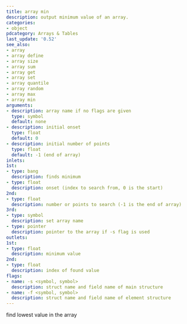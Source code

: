 ```yaml
---
title: array min
description: output minimum value of an array.
categories:
- object
pdcategory: Arrays & Tables
last_update: '0.52'
see_also:
- array
- array define
- array size
- array sum
- array get
- array set
- array quantile
- array random
- array max
- array min
arguments:
- description: array name if no flags are given 
  type: symbol
  default: none
- description: initial onset 
  type: float
  default: 0
- description: initial number of points
  type: float
  default: -1 (end of array)
inlets:
1st:
- type: bang
  description: finds minimum
- type: float
  description: onset (index to search from, 0 is the start)
2nd:
- type: float
  description: number or points to search (-1 is the end of array)
3rd:
- type: symbol
  description: set array name
- type: pointer
  description: pointer to the array if -s flag is used
outlets:
1st:
- type: float
  description: minimum value
2nd:
- type: float
  description: index of found value
flags:
- name: -s <symbol, symbol>
  description: struct name and field name of main structure
- name: -f <symbol, symbol>
  description: struct name and field name of element structure
---
```

find lowest value in the array
